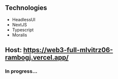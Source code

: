 
## Technologies
  - HeadlessUI
  - NextJS
  - Typescript
  - Moralis
  
  
## Host: https://web3-full-mlvitrz06-rambogj.vercel.app/

### In progress...
